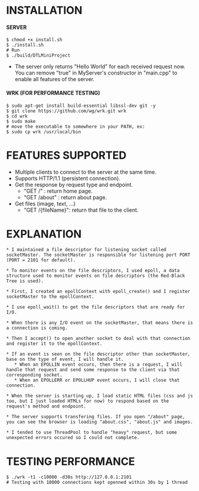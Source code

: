 
# INSTALLATION  

#### SERVER  
```
$ chmod +x install.sh
$ ./install.sh
# Run
$ ./build/DTLMiniProject
```
* The server only returns "Hello World" for each received request now. You can remove "true" in MyServer's constructor in "main.cpp" to enable all features of the server.  

#### WRK (FOR PERFORMANCE TESTING)  
```
$ sudo apt-get install build-essential libssl-dev git -y
$ git clone https://github.com/wg/wrk.git wrk
$ cd wrk
$ sudo make
# move the executable to somewhere in your PATH, ex:
$ sudo cp wrk /usr/local/bin
```   

# FEATURES SUPPORTED  
* Multiple clients to connect to the server at the same time.  
* Supports HTTP/1.1 (persistent connection).  
* Get the response by request type and endpoint.  
    * "GET /" : return home page.  
    * "GET /about" : return about page.   
* Get files (image, text, ...)  
    * "GET /{fileName}": return that file to the client.  

# EXPLANATION
```  
* I maintained a file descriptor for listening socket called socketMaster. The socketMaster is responsible for listening port PORT (PORT = 2101 for default).
   
* To monitor events on the file descriptors, I used epoll, a data structure used to monitor events on file descriptors (the Red-Black Tree is used).
 
* First, I created an epollContext with epoll_create() and I register socketMaster to the epollContext.

* I use epoll_wait() to get the file descriptors that are ready for I/O.
   
* When there is any I/O event on the socketMaster, that means there is a connection is coming.

* Then I accept() to open another socket to deal with that connection and register it to the epollContext.

* If an event is seen on the file descriptor other than socketMaster, base on the type of event, I will handle it.
   * When an EPOLLIN event occurs, then there is a request, I will handle that request and send some response to the client via that corresponding socket.
   * When an EPOLLERR or EPOLLHUP event occurs, I will close that connection.

* When the server is starting up, I load static HTML files (css and js too, but I just loaded HTMLs for now) to respond based on the request's method and endpoint.

* The server supports transfering files. If you open "/about" page, you can see the browser is loading "about.css", "about.js" and images.

* I tended to use ThreadPool to handle "heavy" request, but some unexpected errors occured so I could not complete.
```  


# TESTING PERFORMANCE  
```
$ ./wrk -t1 -c10000 -d30s http://127.0.0.1:2101  
# Testing with 10000 connections kept openned within 30s by 1 thread  
```    
